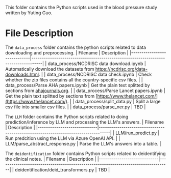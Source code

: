 This folder contains the Python scripts used in the blood pressure study written by Yuting Guo.

# File Description

The `data_process` folder contains the python scripts related to data downloading and preprocessing.
| Filename                    | Description                                                                       |
|-----------------------------|-----------------------------------------------------------------------------------|
| data_process/NCDRISC data download.ipynb | Automatically download the datasets from https://ncdrisc.org/data-downloads.html. |
| data_process/NCDRISC data check.ipynb    | Check whether the zip files contains all the country-specific csv files.  	  |
| data_process/Parse AHA papers.ipynb      | Get the plain text splitted by sections from [ahajournals.org](https://www.ahajournals.org/). |
| data_process/Parse Lancet papers.ipynb   | Get the plain text splitted by sections from [https://www.thelancet.com/](https://www.thelancet.com/). |
| data_process/split_data.py               | Split a large csv file into smaller csv files. |
| data_process/parse_ner.py     	   | TBD |

The `LLM` folder contains the Python scripts related to doing prediction/inference by LLM and processing the LLM's answers.
| Filename                    | Description                                                                       |
|-----------------------------|-----------------------------------------------------------------------------------|
| LLM/run_predict.py  			   | Run predcition using the LLM via Azure OpenAI API. |
| LLM/parse_abstract_response.py   	   | Parse the LLM's answers into a table.  	  |

The `deidentification` folder contains Python scripts related to deidentifying the clinical notes.
| Filename                    | Description                                                                       |
|-----------------------------|-----------------------------------------------------------------------------------|
| deidentification/deid_transformers.py  	| TBD |
